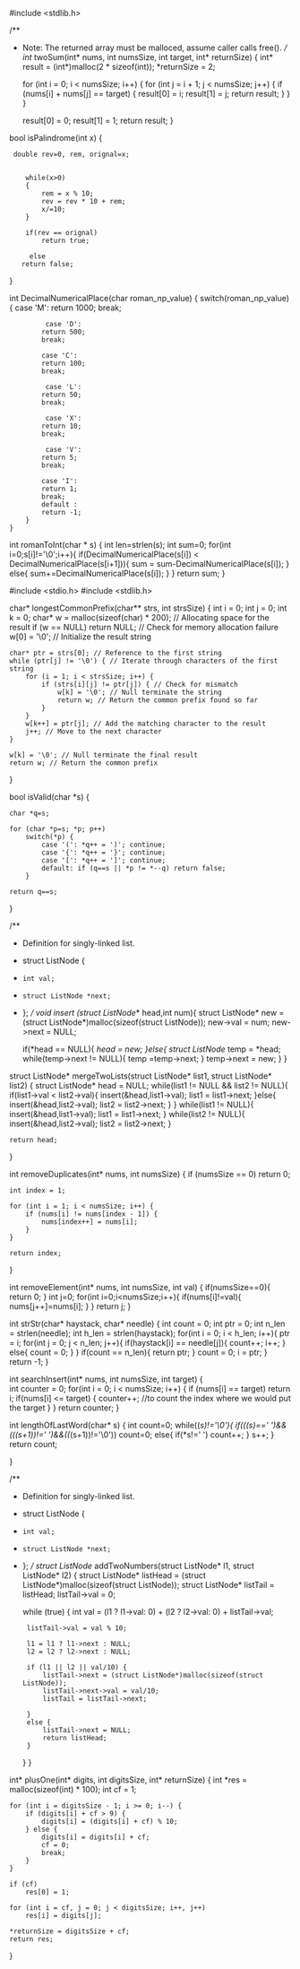 #include <stdlib.h>

/**
 * Note: The returned array must be malloced, assume caller calls free().
 */
int* twoSum(int* nums, int numsSize, int target, int* returnSize) {
    int* result = (int*)malloc(2 * sizeof(int));
    *returnSize = 2;
    
    for (int i = 0; i < numsSize; i++) {
        for (int j = i + 1; j < numsSize; j++) {
            if (nums[i] + nums[j] == target) {
                result[0] = i;
                result[1] = j;
                return result;
            }
        }
    }
    
    result[0] = 0;
    result[1] = 1;
    return result;
}

bool isPalindrome(int x) {

     double rev=0, rem, orignal=x;
    
    
        while(x>0)
        {
            rem = x % 10;
            rev = rev * 10 + rem;
            x/=10;
        }

        if(rev == orignal)
            return true;
        
         else
       return false;
    
}

int DecimalNumericalPlace(char roman_np_value)
    {
        switch(roman_np_value)
        {
            case 'M':
            return 1000;
            break;

             case 'D':
            return 500;
            break;

            case 'C':
            return 100;
            break;

             case 'L':
            return 50;
            break;

             case 'X':
            return 10;
            break;

             case 'V':
            return 5;
            break;

            case 'I':
            return 1;
            break;
            default :
            return -1;
        }
    }
int romanToInt(char * s)
{
    int len=strlen(s);
    int sum=0;
   for(int i=0;s[i]!='\0';i++){
       if(DecimalNumericalPlace(s[i]) < DecimalNumericalPlace(s[i+1])){
       sum = sum-DecimalNumericalPlace(s[i]);
   }
   else{
   sum+=DecimalNumericalPlace(s[i]);
   }
   }
    return sum;
}

#include <stdio.h>
#include <stdlib.h>

char* longestCommonPrefix(char** strs, int strsSize) {
    int i = 0;
    int j = 0;
    int k = 0;
    char* w = malloc(sizeof(char) * 200); // Allocating space for the result
    if (w == NULL) return NULL; // Check for memory allocation failure
    w[0] = '\0'; // Initialize the result string

    char* ptr = strs[0]; // Reference to the first string
    while (ptr[j] != '\0') { // Iterate through characters of the first string
        for (i = 1; i < strsSize; i++) {
            if (strs[i][j] != ptr[j]) { // Check for mismatch
                w[k] = '\0'; // Null terminate the string
                return w; // Return the common prefix found so far
            }
        }
        w[k++] = ptr[j]; // Add the matching character to the result
        j++; // Move to the next character
    }

    w[k] = '\0'; // Null terminate the final result
    return w; // Return the common prefix
}

bool isValid(char *s) {

    char *q=s;
    
    for (char *p=s; *p; p++) 
        switch(*p) {
            case '(': *q++ = ')'; continue;
            case '{': *q++ = '}'; continue;
            case '[': *q++ = ']'; continue;
            default: if (q==s || *p != *--q) return false;
        }
    
    return q==s;
}

/**
 * Definition for singly-linked list.
 * struct ListNode {
 *     int val;
 *     struct ListNode *next;
 * };
 */
void insert (struct ListNode** head,int num){
    struct ListNode* new = (struct ListNode*)malloc(sizeof(struct ListNode));
    new->val = num;
    new->next = NULL;

    if(*head == NULL){
        *head = new;
    }else{
        struct ListNode* temp = *head;
        while(temp->next != NULL){
            temp =temp->next;
        }
        temp->next = new;
    }
}

struct ListNode* mergeTwoLists(struct ListNode* list1, struct ListNode* list2) {
    struct ListNode* head = NULL;
    while(list1 != NULL && list2 != NULL){
        if(list1->val < list2->val){
            insert(&head,list1->val);
            list1 = list1->next;
        }else{
            insert(&head,list2->val);
            list2 = list2->next;
        }
    }
    while(list1 != NULL){
        insert(&head,list1->val);
        list1 = list1->next;
    }
    while(list2 != NULL){
        insert(&head,list2->val);
        list2 = list2->next;
    }

    return head;
}

int removeDuplicates(int* nums, int numsSize) {
    if (numsSize == 0) return 0;

    int index = 1; 

    for (int i = 1; i < numsSize; i++) {
        if (nums[i] != nums[index - 1]) { 
            nums[index++] = nums[i];  
        }
    }

    return index;
}

int removeElement(int* nums, int numsSize, int val) {
    if(numsSize==0){
        return 0;
    }
    int j=0;
    for(int i=0;i<numsSize;i++){
        if(nums[i]!=val){
            nums[j++]=nums[i];
        }
    }
    return j;
}

int strStr(char* haystack, char* needle) {
  int count = 0;
  int ptr = 0;
  int n_len = strlen(needle);
  int h_len = strlen(haystack);
  for(int i = 0; i < h_len; i++){
    ptr = i;
    for(int j = 0; j < n_len; j++){
      if(haystack[i] == needle[j]){
        count++;
        i++;
      }
      else{
        count = 0;
      }
    }
    if(count == n_len){
      return ptr;
    }
    count = 0;
    i = ptr;
  }
  return -1;
}

int searchInsert(int* nums, int numsSize, int target) 
{   
    int counter = 0;
    for(int i = 0; i < numsSize; i++)
    {
        if (nums[i] == target) return i;
        if(nums[i] <= target)
        {
            counter++; //to count the index where we would put the target
        }
    }
    return counter;
}

int lengthOfLastWord(char* s) {
    int count=0;
    while((*s)!='\0'){
        if(((*s)==' ')&& ((*(s+1))!=' ')&&((*(s+1))!='\0'))
         count=0;
        else{
         if(*s!=' ')
         count++;
        }
        s++;
    }
    return count;
    
}

/**
 * Definition for singly-linked list.
 * struct ListNode {
 *     int val;
 *     struct ListNode *next;
 * };
 */
struct ListNode* addTwoNumbers(struct ListNode* l1, struct ListNode* l2) {
    struct ListNode* listHead = (struct ListNode*)malloc(sizeof(struct ListNode));
    struct ListNode* listTail = listHead;
    listTail->val = 0;

    
    while (true) {
        int val = (l1 ? l1->val: 0) + (l2 ? l2->val: 0) + listTail->val;

        listTail->val = val % 10;
        
        l1 = l1 ? l1->next : NULL;
        l2 = l2 ? l2->next : NULL;
        
        if (l1 || l2 || val/10) {
            listTail->next = (struct ListNode*)malloc(sizeof(struct ListNode));
            listTail->next->val = val/10;
            listTail = listTail->next;
            
        }
        else {
            listTail->next = NULL;
            return listHead;
        }
    }
}

int* plusOne(int* digits, int digitsSize, int* returnSize)
{
    int *res = malloc(sizeof(int) * 100);
    int cf = 1;
    
    for (int i = digitsSize - 1; i >= 0; i--) {
        if (digits[i] + cf > 9) {
            digits[i] = (digits[i] + cf) % 10;
        } else {
            digits[i] = digits[i] + cf;
            cf = 0;
            break;
        }
    }
    
    if (cf)
        res[0] = 1;
    
    for (int i = cf, j = 0; j < digitsSize; i++, j++)
        res[i] = digits[j];
    
    *returnSize = digitsSize + cf;
    return res;
}

